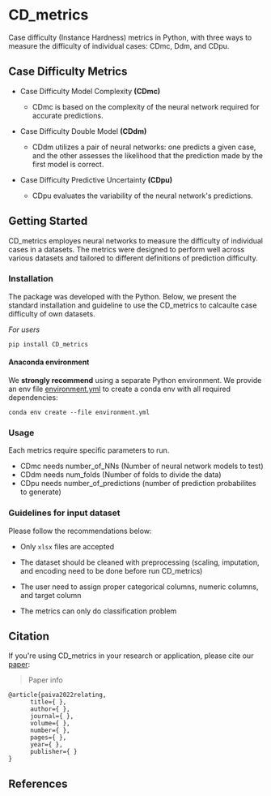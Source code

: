 # CD_metrics
Case difficulty (Instance Hardness) metrics in Python, with three ways to measure the difficulty of individual cases: CDmc, Ddm, and CDpu.

## Case Difficulty Metrics
- Case Difficulty Model Complexity **(CDmc)**
  - CDmc is based on the complexity of the neural network required for accurate predictions.

- Case Difficulty Double Model **(CDdm)**
  - CDdm utilizes a pair of neural networks: one predicts a given case, and the other assesses the likelihood that the prediction made by the first model is correct.

- Case Difficulty Predictive Uncertainty **(CDpu)**
  - CDpu evaluates the variability of the neural network's predictions.


## Getting Started
CD_metrics employes neural networks to measure the difficulty of individual cases in a datasets. The metrics were designed to perform well across various datasets and tailored to different definitions of prediction difficulty.


### Installation
The package was developed with the Python. Below, we present the standard installation and guideline to use the CD_metrics to calcaulte case difficulty of own datasets. 

_For users_

```
pip install CD_metrics
```

#### Anaconda environment

We **strongly recommend** using a separate Python environment. We provide an env file [environment.yml](./environment.yml) to create a conda env with all required dependencies:

```
conda env create --file environment.yml
```


### Usage

Each metrics require specific parameters to run.

- CDmc needs number_of_NNs (Number of neural network models to test)
- CDdm needs num_folds (Number of folds to divide the data)
- CDpu needs number_of_predictions (number of prediction probabilites to generate)



### Guidelines for input dataset

Please follow the recommendations below:

* Only `xlsx` files are accepted

* The dataset should be cleaned with preprocessing (scaling, imputation, and encoding need to be done before run CD_metrics)

* The user need to assign proper categorical columns, numeric columns, and target column
  
* The metrics can only do classification problem


## Citation

If you're using CD_metrics in your research or application, please cite our [paper](https://link):

> Paper info 

```
@article{paiva2022relating,
      title={ },
      author={ },
      journal={ },
      volume={ },
      number={ },
      pages={ },
      year={ },
      publisher={ }
}
```


## References

